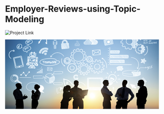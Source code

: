 # Employer-Reviews-using-Topic-Modeling

![Project Link](https://nbviewer.jupyter.org/github/mick-zhang/Employer-Reviews-using-Topic-Modeling/blob/master/Topic%20Employer%20Github.ipynb)

<img src="Employer%20Reviews.jpg">
